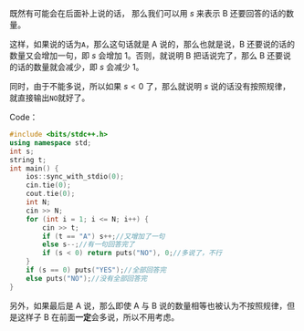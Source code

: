 既然有可能会在后面补上说的话， 那么我们可以用 $s$ 来表示 B 还要回答的话的数量。

这样，如果说的话为`A`，那么这句话就是 A 说的，那么也就是说，B 还要说的话的数量又会增加一句，即 $s$ 会增加 $1$。否则，就说明 B 把话说完了，那么 B 还要说的话的数量就会减少，即 $s$ 会减少 $1$。

同时，由于不能多说，所以如果 $s < 0$ 了，那么就说明 $s$ 说的话没有按照规律，就直接输出`NO`就好了。

Code：
```cpp
#include <bits/stdc++.h>
using namespace std;
int s;
string t;
int main() {
	ios::sync_with_stdio(0);
	cin.tie(0);
	cout.tie(0);
	int N;
	cin >> N;
	for (int i = 1; i <= N; i++) {
		cin >> t;
		if (t == "A") s++;//又增加了一句
		else s--;//有一句回答完了
		if (s < 0) return puts("NO"), 0;//多说了，不行
	}
	if (s == 0) puts("YES");//全部回答完
	else puts("NO");//没有全部回答完
} 
```

另外，如果最后是 A 说，那么即使 A 与 B 说的数量相等也被认为不按照规律，但是这样子 B 在前面**一定**会多说，所以不用考虑。